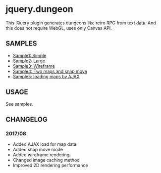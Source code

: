 # jquery.dungeon

This jQuery plugin generates dungeons like retro RPG from text data.
And this does not require WebGL, uses only Canvas API.

## SAMPLES

* [Sample1: Simple](https://yuichietsu.github.io/jquery.dungeon/sample/sample1.html)
* [Sample2: Large](https://yuichietsu.github.io/jquery.dungeon/sample/sample2.html)
* [Sample3: Wireframe](https://yuichietsu.github.io/jquery.dungeon/sample/sample3.html)
* [Sample4: Two maps and snap move](https://yuichietsu.github.io/jquery.dungeon/sample/sample4.html)
* [Sample5: loading maps by AJAX](https://yuichietsu.github.io/jquery.dungeon/sample/sample5.html)

## USAGE

See samples.

## CHANGELOG

### 2017/08

* Added AJAX load for map data
* Added snap move mode
* Added wireframe rendering
* Changed image caching method
* Improved 2D rendering performance

